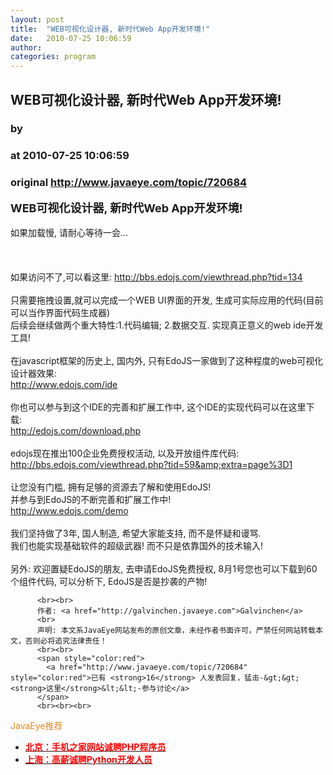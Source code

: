 ```yaml
---
layout: post
title:  "WEB可视化设计器, 新时代Web App开发环境!"
date:   2010-07-25 10:06:59
author: 
categories: program
---
```


## WEB可视化设计器, 新时代Web App开发环境!
### by 
### at 2010-07-25 10:06:59
### original <http://www.javaeye.com/topic/720684>

<strong><span style="font-size:large">WEB可视化设计器, 新时代Web App开发环境!</span></strong>
<br>
<br>如果加载慢, 请耐心等待一会...
<br>
<br>
<br>
<br>如果访问不了,可以看这里: <a href="http://bbs.edojs.com/viewthread.php?tid=134">http://bbs.edojs.com/viewthread.php?tid=134</a>
<br>
<br>只需要拖拽设置,就可以完成一个WEB UI界面的开发, 生成可实际应用的代码(目前可以当作界面代码生成器)
<br>后续会继续做两个重大特性:1.代码编辑; 2.数据交互. 实现真正意义的web ide开发工具!
<br>
<br>在javascript框架的历史上, 国内外, 只有EdoJS一家做到了这种程度的web可视化设计器效果:
<br><a href="http://www.edojs.com/ide">http://www.edojs.com/ide</a>
<br>
<br>你也可以参与到这个IDE的完善和扩展工作中, 这个IDE的实现代码可以在这里下载:
<br><a href="http://edojs.com/download.php">http://edojs.com/download.php</a>
<br>
<br>edojs现在推出100企业免费授权活动, 以及开放组件库代码:
<br><a href="http://bbs.edojs.com/viewthread.php?tid=59&amp;extra=page%3D1">http://bbs.edojs.com/viewthread.php?tid=59&amp;extra=page%3D1</a>
<br>
<br>让您没有门槛, 拥有足够的资源去了解和使用EdoJS!
<br>并参与到EdoJS的不断完善和扩展工作中! 
<br><a href="http://www.edojs.com/demo">http://www.edojs.com/demo</a>
<br>
<br>我们坚持做了3年, 国人制造, 希望大家能支持, 而不是怀疑和谩骂.
<br>我们也能实现基础软件的超级武器! 而不只是依靠国外的技术输入!
<br>
<br>另外: 欢迎置疑EdoJS的朋友, 去申请EdoJS免费授权, 8月1号您也可以下载到60个组件代码, 可以分析下, EdoJS是否是抄袭的产物! 
          
          <br><br>
          作者: <a href="http://galvinchen.javaeye.com">Galvinchen</a> 
          <br>
          声明: 本文系JavaEye网站发布的原创文章，未经作者书面许可，严禁任何网站转载本文，否则必将追究法律责任！
          <br><br>
          <span style="color:red">
            <a href="http://www.javaeye.com/topic/720684" style="color:red">已有 <strong>16</strong> 人发表回复，猛击-&gt;&gt;<strong>这里</strong>&lt;&lt;-参与讨论</a>
          </span>
          <br><br><br>
<span style="color:#e28822">JavaEye推荐</span>
<br>
<ul><li><a href="http://www.iteye.com/clicks/269"><span style="color:red;font-weight:bold">北京：手机之家网站诚聘PHP程序员</span></a></li><li><a href="http://www.iteye.com/clicks/138"><span style="color:red;font-weight:bold">上海：高薪诚聘Python开发人员</span></a></li></ul>
<br><br><br>